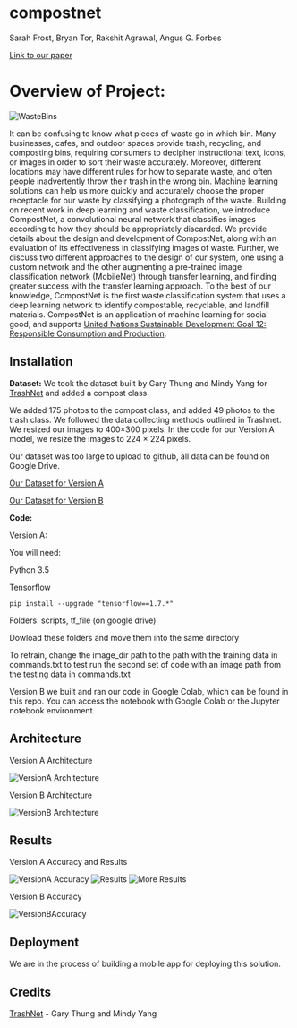 # compostnet
Sarah Frost, Bryan Tor, Rakshit Agrawal, Angus G. Forbes

[Link to our paper](https://github.com/sarahmfrost/compostnet/blob/master/2019_Frost_CompostNet_GHTC.pdf)


# Overview of Project:
![WasteBins](https://github.com/sarahmfrost/compostnet/blob/master/figures/WasteBins.png)

It can be confusing to know what pieces of waste go in which bin. Many businesses, cafes, and outdoor spaces provide trash, recycling, and composting bins, requiring consumers to decipher instructional text, icons, or images in order to sort their waste accurately. Moreover, different locations may have different rules for how to separate waste, and often people inadvertently throw their trash in the wrong bin. Machine learning solutions can help us more quickly and accurately choose the proper receptacle for our waste by classifying a photograph of the waste. Building on recent work in deep learning and waste classification, we introduce CompostNet, a convolutional neural network that classifies images according to how they should be appropriately discarded. We provide details about the design and development of CompostNet, along with an evaluation of its effectiveness in classifying images of waste. Further, we discuss two different approaches to the design of our system, one using a custom network and the other augmenting a pre-trained image classification network (MobileNet) through transfer learning, and finding greater success with the transfer learning approach. To the best of our knowledge, CompostNet is the first waste classification system that uses a deep learning network to identify compostable, recyclable, and landfill materials. CompostNet is an application of machine learning for social good, and supports [United Nations Sustainable Development Goal 12: Responsible Consumption and Production](https://www.un.org/sustainabledevelopment/sustainable-consumption-production/).


## Installation

**Dataset:**
We took the dataset built by Gary Thung and Mindy Yang for [TrashNet](https://github.com/garythung/trashnet) and added a compost class. 

We added 175 photos to the compost class, and added 49 photos to the trash class. We followed the data collecting methods outlined in Trashnet. We resized our images to 400×300 pixels. In the code for our Version A model, we resize the images to 224 × 224 pixels.

Our dataset was too large to upload to github, all data can be found on Google Drive.

[Our Dataset for Version A](https://drive.google.com/drive/folders/1HFouUVZ-bEEi0x_N89cFX0fEBs560STu?usp=sharing)

[Our Dataset for Version B](https://drive.google.com/drive/folders/1lj5JMvcZqV_S7oOou6uWi7ElXWy_pGc5?usp=sharing)


**Code:** 

Version A:

You will need:

Python 3.5

Tensorflow

```
pip install --upgrade "tensorflow==1.7.*"
```

Folders: scripts, tf_file (on google drive) 

Dowload these folders and move them into the same directory

To retrain, change the image_dir path to the path with the training data in commands.txt
to test run the second set of code with an image path from the testing data in commands.txt

Version B we built and ran our code in Google Colab, which can be found in this repo. You can access the notebook with Google Colab or the Jupyter notebook environment.


## Architecture

Version A Architecture

![VersionA Architecture](https://github.com/sarahmfrost/compostnet/blob/master/figures/VersionA_Architecture.png)


Version B Architecture

![VersionB Architecture](https://github.com/sarahmfrost/compostnet/blob/master/figures/VersionB_Architecture.png)


## Results

Version A Accuracy and Results

![VersionA Accuracy](https://github.com/sarahmfrost/compostnet/blob/master/figures/VersionA_Accuracy.png)
![Results](https://github.com/sarahmfrost/compostnet/blob/master/figures/Results1.png)
![More Results](https://github.com/sarahmfrost/compostnet/blob/master/figures/Results1.png)

Version B Accuracy

![VersionBAccuracy](https://github.com/sarahmfrost/compostnet/blob/master/figures/versionB_Accuracy.png)


## Deployment

We are in the process of building a mobile app for deploying this solution.


## Credits

[TrashNet](https://github.com/garythung/trashnet) - Gary Thung and Mindy Yang


